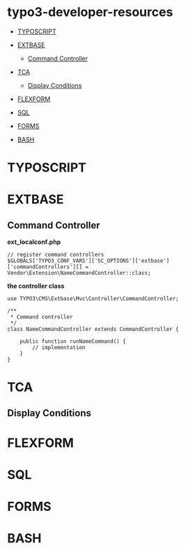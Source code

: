 # typo3-developer-resources


* [TYPOSCRIPT](#typoscript)

* [EXTBASE](#extbase)
    * [Command Controller](#command_controller)

* [TCA](#tca)

    * [Display Conditions](#display_cond)

* [FLEXFORM](#flexform)

* [SQL](#sql)

* [FORMS](#forms)

* [BASH](#bash)




# <a name="typoscript">TYPOSCRIPT</a>
# <a name="extbase">EXTBASE</a>
## <a name="command_controller">Command Controller</a>
**ext_localconf.php**

    // register command controllers
    $GLOBALS['TYPO3_CONF_VARS']['SC_OPTIONS']['extbase']['commandControllers'][] = Vendor\Extension\NameCommandController::class;

**the controller class**

    use TYPO3\CMS\Extbase\Mvc\Controller\CommandController;

    /**
     * Command controller
     */
    class NameCommandController extends CommandController {

    	public function runNameCommand() {
    		// implementation
    	}
    }
# <a name="tca">TCA</a>
## <a name="display_cond">Display Conditions</a>
# <a name="flexform">FLEXFORM</a>
# <a name="sql">SQL</a>
# <a name="forms">FORMS</a>
# <a name="bash">BASH</a>
